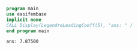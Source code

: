 ```fortran
program main
use easifembase
implicit none
CALL Display(LegendreLeadingCoeff(5), "ans: " )
end program main
```

```txt title="results"
ans: 7.87500
```
